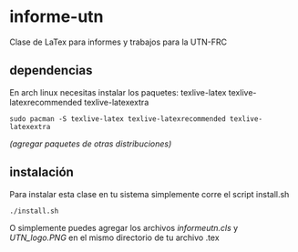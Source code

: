 # informe-utn
Clase de LaTex para informes y trabajos para la UTN-FRC

## dependencias
En arch linux necesitas instalar los paquetes: texlive-latex texlive-latexrecommended texlive-latexextra
```
sudo pacman -S texlive-latex texlive-latexrecommended texlive-latexextra
```
*(agregar paquetes de otras distribuciones)*

## instalación
Para instalar esta clase en tu sistema simplemente corre el script install.sh
```
./install.sh
```
O simplemente puedes agregar los archivos *informeutn.cls* y *UTN_logo.PNG* en el mismo directorio de tu archivo .tex
